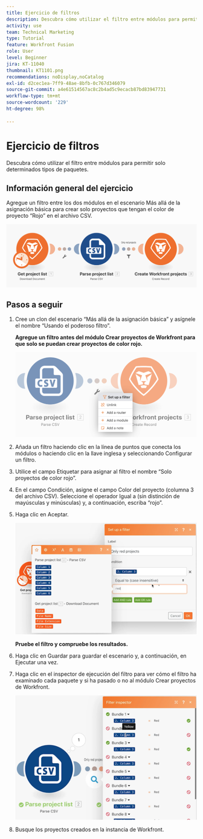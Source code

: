 ```yaml
---
title: Ejercicio de filtros
description: Descubra cómo utilizar el filtro entre módulos para permitir solo determinados tipos de paquetes.
activity: use
team: Technical Marketing
type: Tutorial
feature: Workfront Fusion
role: User
level: Beginner
jira: KT-11040
thumbnail: KT1101.png
recommendations: noDisplay,noCatalog
exl-id: d2cec1ea-7ff9-48ae-8bfb-0c767d346079
source-git-commit: a4e61514567ac8c2b4ad5c9ecacb87bd83947731
workflow-type: tm+mt
source-wordcount: '229'
ht-degree: 98%

---
```


# Ejercicio de filtros

Descubra cómo utilizar el filtro entre módulos para permitir solo determinados tipos de paquetes.

## Información general del ejercicio

Agregue un filtro entre los dos módulos en el escenario Más allá de la asignación básica para crear solo proyectos que tengan el color de proyecto “Rojo” en el archivo CSV.

![Imagen 1 de los filtros](../12-exercises/assets/filters-walkthrough-1.png)

## Pasos a seguir

1. Cree un clon del escenario “Más allá de la asignación básica” y asígnele el nombre “Usando el poderoso filtro”.

   **Agregue un filtro antes del módulo Crear proyectos de Workfront para que solo se puedan crear proyectos de color rojo.**

   ![Imagen 2 de los filtros](../12-exercises/assets/filters-walkthrough-2.png)

1. Añada un filtro haciendo clic en la línea de puntos que conecta los módulos o haciendo clic en la llave inglesa y seleccionando Configurar un filtro.
1. Utilice el campo Etiquetar para asignar al filtro el nombre “Solo proyectos de color rojo”.
1. En el campo Condición, asigne el campo Color del proyecto (columna 3 del archivo CSV). Seleccione el operador Igual a (sin distinción de mayúsculas y minúsculas) y, a continuación, escriba “rojo”.
1. Haga clic en Aceptar.

   ![Imagen 3 de los filtros](../12-exercises/assets/filters-walkthrough-3.png)

   **Pruebe el filtro y compruebe los resultados.**

1. Haga clic en Guardar para guardar el escenario y, a continuación, en Ejecutar una vez.
1. Haga clic en el inspector de ejecución del filtro para ver cómo el filtro ha examinado cada paquete y si ha pasado o no al módulo Crear proyectos de Workfront.

   ![Imagen 4 de los filtros](../12-exercises/assets/filters-walkthrough-4.png)

1. Busque los proyectos creados en la instancia de Workfront.

